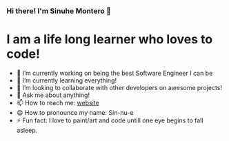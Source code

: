 ### Hi there! I'm Sinuhe Montero 👋

<!--
**Sinuhem23/Sinuhem23** is a ✨ _special_ ✨ repository because its `README.md` (this file) appears on your GitHub profile.

Here are some ideas to get you started:
-->

# I am a life long learner who loves to code!

- 🔭 I’m currently working on being the best Software Engineer I can be
- 🌱 I’m currently learning everything!
- 👯 I’m looking to collaborate with other developers on awesome projects!
- 💬 Ask me about anything!
- 📫 How to reach me: [website]
- 😄 How to pronounce my name: Sin-nu-e
- ⚡ Fun fact: I love to paint/art and code untill one eye begins to fall asleep.

[website]: https://react-portfolio-ashen.vercel.app/
